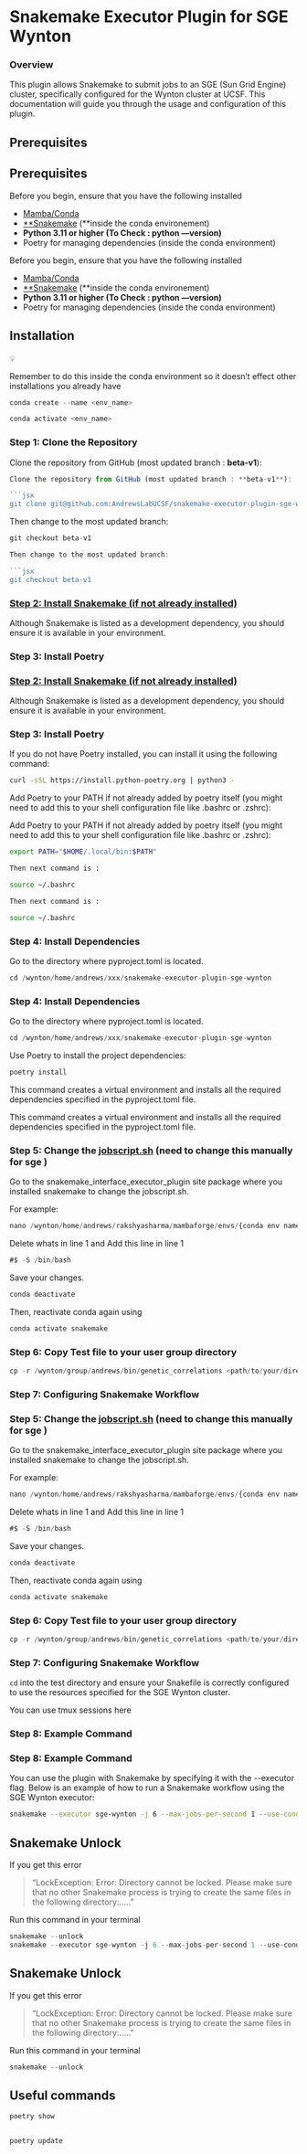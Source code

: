 # **Snakemake Executor Plugin for SGE Wynton**

### Overview

This plugin allows Snakemake to submit jobs to an SGE (Sun Grid Engine) cluster, specifically configured for the Wynton cluster at UCSF. This documentation will guide you through the usage and configuration of this plugin.

## **Prerequisites**
## **Prerequisites**

Before you begin, ensure that you have the following installed

- [Mamba/Conda](https://andrewslabucsf.github.io/Lab-Handbook/scripts/compute.html#installing-mamba-and-snakemake-detailed-instructions)
- [**Snakemake](https://andrewslabucsf.github.io/Lab-Handbook/scripts/compute.html#snakemake) (**inside the conda environement)
- **Python 3.11 or higher (**To Check : python —version**)**
- Poetry for managing dependencies (inside the conda environment)

Before you begin, ensure that you have the following installed

- [Mamba/Conda](https://andrewslabucsf.github.io/Lab-Handbook/scripts/compute.html#installing-mamba-and-snakemake-detailed-instructions)
- [**Snakemake](https://andrewslabucsf.github.io/Lab-Handbook/scripts/compute.html#snakemake) (**inside the conda environement)
- **Python 3.11 or higher (**To Check : python —version**)**
- Poetry for managing dependencies (inside the conda environment)

## Installation

<aside>
💡

Remember to do this inside the conda environment so it doesn’t effect other installations you already have

</aside>

```jsx
conda create --name <env_name>

conda activate <env_name>
```

### **Step 1: Clone the Repository**

Clone the repository from GitHub (most updated branch : **beta-v1**):

```jsx
Clone the repository from GitHub (most updated branch : **beta-v1**):

```jsx
git clone git@github.com:AndrewsLabUCSF/snakemake-executor-plugin-sge-wynton.git
```

Then change to the most updated branch:

```jsx
git checkout beta-v1

Then change to the most updated branch:

```jsx
git checkout beta-v1
```

### [Step 2: Install Snakemake (if not already installed)](https://andrewslabucsf.github.io/Lab-Handbook/scripts/compute.html#snakemake)

Although Snakemake is listed as a development dependency, you should ensure it is available in your environment. 

### Step 3: Install Poetry
### [Step 2: Install Snakemake (if not already installed)](https://andrewslabucsf.github.io/Lab-Handbook/scripts/compute.html#snakemake)

Although Snakemake is listed as a development dependency, you should ensure it is available in your environment. 

### Step 3: Install Poetry

If you do not have Poetry installed, you can install it using the following command:


```bash
curl -sSL https://install.python-poetry.org | python3 -


```

Add Poetry to your PATH if not already added by poetry itself (you might need to add this to your shell configuration file like .bashrc or .zshrc):


Add Poetry to your PATH if not already added by poetry itself (you might need to add this to your shell configuration file like .bashrc or .zshrc):

```bash
export PATH="$HOME/.local/bin:$PATH"

Then next command is :

source ~/.bashrc

Then next command is :

source ~/.bashrc
```

### Step 4: Install Dependencies

Go to the directory where pyproject.toml is located.

```jsx
cd /wynton/home/andrews/xxx/snakemake-executor-plugin-sge-wynton
```
### Step 4: Install Dependencies

Go to the directory where pyproject.toml is located.

```jsx
cd /wynton/home/andrews/xxx/snakemake-executor-plugin-sge-wynton
```

Use Poetry to install the project dependencies:

```bash
poetry install


```

This command creates a virtual environment and installs all the required dependencies specified in the pyproject.toml file. 

This command creates a virtual environment and installs all the required dependencies specified in the pyproject.toml file. 

### Step 5: Change the [jobscript.sh](http://jobscript.sh) (need to change this manually for sge )

Go to the snakemake_interface_executor_plugin site package where you installed snakemake to change the jobscript.sh.

For example:

```jsx
nano /wynton/home/andrews/rakshyasharma/mambaforge/envs/{conda env name e.g: smk9}/lib/python3.12/site-packages/snakemake_interface_executor_plugins/executors/jobscript.sh
```

Delete whats in line 1 and Add this line in line 1

```jsx
#$ -S /bin/bash
```

Save your changes.

```jsx
conda deactivate
```

Then, reactivate conda again using 

```jsx
conda activate snakemake
```

### Step 6: Copy Test file to your user group directory

```jsx
cp -r /wynton/group/andrews/bin/genetic_correlations <path/to/your/directory>
```

### Step 7: Configuring Snakemake Workflow
### Step 5: Change the [jobscript.sh](http://jobscript.sh) (need to change this manually for sge )

Go to the snakemake_interface_executor_plugin site package where you installed snakemake to change the jobscript.sh.

For example:

```jsx
nano /wynton/home/andrews/rakshyasharma/mambaforge/envs/{conda env name e.g: smk9}/lib/python3.12/site-packages/snakemake_interface_executor_plugins/executors/jobscript.sh
```

Delete whats in line 1 and Add this line in line 1

```jsx
#$ -S /bin/bash
```

Save your changes.

```jsx
conda deactivate
```

Then, reactivate conda again using 

```jsx
conda activate snakemake
```

### Step 6: Copy Test file to your user group directory

```jsx
cp -r /wynton/group/andrews/bin/genetic_correlations <path/to/your/directory>
```

### Step 7: Configuring Snakemake Workflow

`cd` into the test directory and ensure your Snakefile is correctly configured to use the resources specified for the SGE Wynton cluster.

<aside>

You can use tmux sessions here

</aside>

### Step 8: Example Command
### Step 8: Example Command

You can use the plugin with Snakemake by specifying it with the --executor flag. Below is an example of how to run a Snakemake workflow using the SGE Wynton executor:


```bash
snakemake --executor sge-wynton -j 6 --max-jobs-per-second 1 --use-conda --use-singularity
```

## Snakemake Unlock

If you get this error

> “LockException:
Error: Directory cannot be locked. Please make sure that no other Snakemake process is trying to create the same files in the following directory:…..”
> 

Run this command in your terminal

```jsx
snakemake --unlock
snakemake --executor sge-wynton -j 6 --max-jobs-per-second 1 --use-conda --use-singularity
```

## Snakemake Unlock

If you get this error

> “LockException:
Error: Directory cannot be locked. Please make sure that no other Snakemake process is trying to create the same files in the following directory:…..”
> 

Run this command in your terminal

```jsx
snakemake --unlock
```


## Useful commands


```bash
poetry show


poetry update


```
